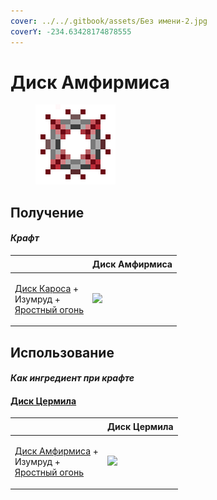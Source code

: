 ```yaml
---
cover: ../../.gitbook/assets/Без имени-2.jpg
coverY: -234.63428174878555
---
```


# Диск Амфирмиса

<figure><img src="../../.gitbook/assets/amthirmis_disk_128.png" alt=""><figcaption></figcaption></figure>

## Получение

#### _Крафт_

| ㅤ                                                                                                          |  Диск Амфирмиса                                |
| ---------------------------------------------------------------------------------------------------------- | ---------------------------------------------- |
| <p><a href="karos_disk.md">Диск Кароса</a> +<br>Изумруд +<br><a href="fury_fire.md">Яростный огонь</a></p> | ![](../../.gitbook/assets/amthirmis\_disk.png) |

## Использование

#### _Как ингредиент при крафте_

#### [Диск Цермила](cermile_disk.md)

| ㅤ                                                                                                                 |  Диск Цермила                                |
| ----------------------------------------------------------------------------------------------------------------- | -------------------------------------------- |
| <p><a href="amthirmis_disk.md">Диск Амфирмиса</a> +<br>Изумруд +<br><a href="fury_fire.md">Яростный огонь</a></p> | ![](../../.gitbook/assets/cermile\_disk.png) |

